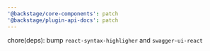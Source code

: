 ```yaml
---
'@backstage/core-components': patch
'@backstage/plugin-api-docs': patch
---
```


chore(deps): bump `react-syntax-highligher` and `swagger-ui-react`
